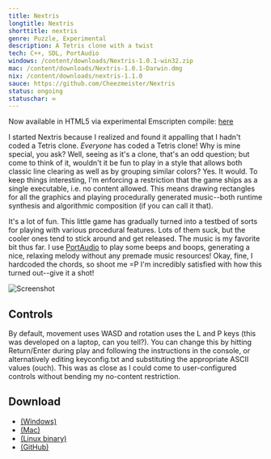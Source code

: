 ```yaml
---
title: Nextris
longtitle: Nextris
shorttitle: nextris
genre: Puzzle, Experimental
description: A Tetris clone with a twist
tech: C++, SDL, PortAudio
windows: /content/downloads/Nextris-1.0.1-win32.zip
mac: /content/downloads/Nextris-1.0.1-Darwin.dmg
nix: /content/downloads/nextris-1.1.0
sauce: https://github.com/Cheezmeister/Nextris
status: ongoing
statuschar: ∞
--- 
```


Now available in HTML5 via experimental Emscripten compile: [here](/apps/nextris)

I started Nextris because I realized and found it appalling that I hadn't coded a Tetris clone. <i>Everyone</i> has coded a Tetris clone! Why is mine special, you ask? Well, seeing as it's a clone, that's an odd question; but come to think of it, wouldn't it be fun to play in a style that allows both classic line clearing as well as by grouping similar colors? Yes. It would. To keep things interesting, I'm enforcing a restriction that the game ships as a single executable, i.e. no content allowed. This means drawing rectangles for all the graphics and playing procedurally generated music--both runtime synthesis and algorithmic composition (if you can call it that).

It's a lot of fun. This little game has gradually turned into a testbed of sorts for playing with various procedural features. Lots of them suck, but the cooler ones tend to stick around and get released. The music is my favorite bit thus far. I use [PortAudio](http://www.portaudio.com/) to play some beeps and boops, generating a nice, relaxing melody without any premade music resources! Okay, fine, I hardcoded the chords, so shoot me =P I'm incredibly satisfied with how this turned out--give it a shot!


![Screenshot](/assets/images/screenshots/nextris.png)

## Controls ##


By default, movement uses WASD and rotation uses the L and P keys (this was developed on a laptop, can you tell?). You can change this by hitting Return/Enter during play and following the instructions in the console, or alternatively editing keyconfig.txt and substituting the appropriate ASCII values (ouch). This was as close as I could come to user-configured controls without bending my no-content restriction.


## Download ##

* [(Windows)](/dl/nextris.exe)
* [(Mac)](/dl/nextris.exe)
* [(Linux binary)](/dl/nextris.exe)
* [(GitHub)](http://www.github.com/cheezmeister/nextris)


